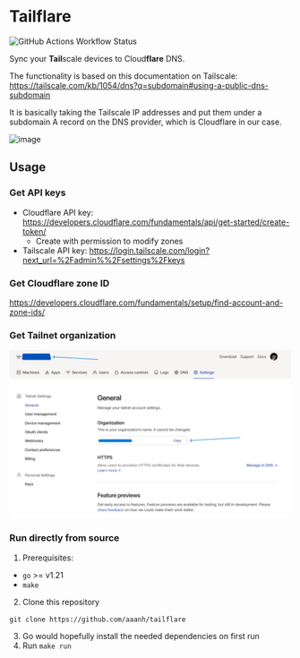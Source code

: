 # Tailflare

![GitHub Actions Workflow Status](https://img.shields.io/github/actions/workflow/status/aaanh/tailflare/ci.yaml)

Sync your **Tail**scale devices to Cloud**flare** DNS.

The functionality is based on this documentation on Tailscale: https://tailscale.com/kb/1054/dns?q=subdomain#using-a-public-dns-subdomain

It is basically taking the Tailscale IP addresses and put them under a subdomain A record on the DNS provider, which is Cloudflare in our case.

<img width="1068" alt="image" src="https://github.com/aaanh/tailflare/assets/37283437/a2eae411-3c65-4b4a-8c4d-05f8088c8981">

## Usage

### Get API keys

- Cloudflare API key: https://developers.cloudflare.com/fundamentals/api/get-started/create-token/
  - Create with permission to modify zones
- Tailscale API key: https://login.tailscale.com/login?next_url=%2Fadmin%%2Fsettings%2Fkeys

### Get Cloudflare zone ID

https://developers.cloudflare.com/fundamentals/setup/find-account-and-zone-ids/

### Get Tailnet organization

![alt text](docs/tailnet-org-name.png)

### Run directly from source

1. Prerequisites:

- `go` >= v1.21
- `make`

2. Clone this repository

```
git clone https://github.com/aaanh/tailflare
```

3. Go would hopefully install the needed dependencies on first run
4. Run `make run`
